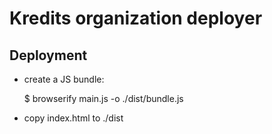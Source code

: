 # Kredits organization deployer

## Deployment

* create a JS bundle:

    $ browserify main.js -o ./dist/bundle.js

* copy index.html to ./dist

